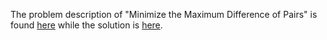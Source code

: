 The problem description of "Minimize the Maximum Difference of Pairs" is found [here](https://leetcode.com/problems/minimize-the-maximum-difference-of-pairs/) while the solution is [here](https://github.com/aurimas13/Solutions-To-Problems/blob/main/LeetCode/Python%20Solutions/Minimize%20the%20Maximum%20Difference%20of%20Pairs/minimize.py).